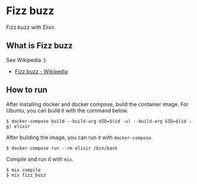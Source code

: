 # Fizz buzz

Fizz buzz with Elixir.

## What is Fizz buzz

See Wikipedia :)

- [Fizz buzz \- Wikipedia](https://en.wikipedia.org/wiki/Fizz_buzz)

## How to run

After installing docker and docker compose, build the container image. For Ubuntu, you can build it with the command below.

```console
$ docker-compose build --build-arg UID=$(id -u) --build-arg GID=$(id -g) elixir
```

After building the image, you can run it with `docker-compose`.

```console
$ docker-compose run --rm elixir /bin/bash
```

Compile and run it with `mix`.

```console
$ mix compile
$ mix fizz_buzz
```
